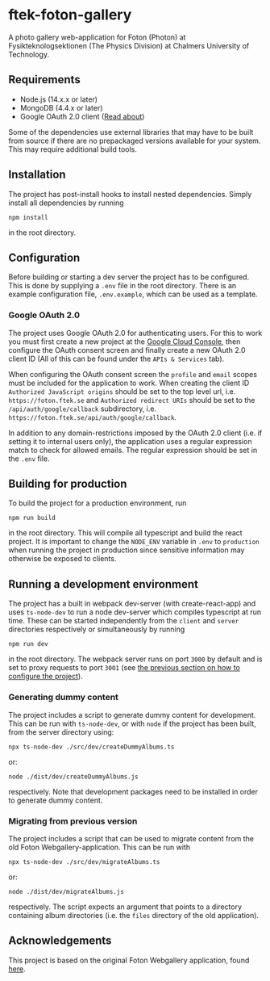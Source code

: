 # ftek-foton-gallery
A photo gallery web-application for Foton (Photon) at Fysikteknologsektionen (The Physics Division) at Chalmers University of Technology.

## Requirements
* Node.js (14.x.x or later)
* MongoDB (4.4.x or later)
* Google OAuth 2.0 client ([Read about](https://developers.google.com/identity/protocols/oauth2))

Some of the dependencies use external libraries that may have to be built from source if there are no prepackaged versions available for your system. This may require additional build tools.

## Installation
The project has post-install hooks to install nested dependencies. Simply install all dependencies by running

    npm install

in the root directory.

## Configuration
Before building or starting a dev server the project has to be configured. This is done by supplying a `.env` file in the root directory. There is an example configuration file, `.env.example`, which can be used as a template.

### Google OAuth 2.0
The project uses Google OAuth 2.0 for authenticating users. For this to work you must first create a new project at the [Google Cloud Console](https://console.cloud.google.com), then configure the OAuth consent screen and finally create a new OAuth 2.0 client ID (All of this can be found under the `APIs & Services` tab). 

When configuring the OAuth consent screen the `profile` and `email` scopes must be included for the application to work. When creating the client ID  `Authorized JavaScript origins` should be set to the top level url, i.e. `https://foton.ftek.se` and `Authorized redirect URIs` should be set to the `/api/auth/google/callback` subdirectory, i.e. `https://foton.ftek.se/api/auth/google/callback`.

In addition to any domain-restrictions imposed by the OAuth 2.0 client (i.e. if setting it to internal users only), the application uses a regular expression match to check for allowed emails. The regular expression should be set in the `.env` file.


## Building for production
To build the project for a production environment, run

    npm run build

in the root directory. This will compile all typescript and build the react project. It is important to change the `NODE_ENV` variable in `.env` to `production` when running the project in production since sensitive information may otherwise be exposed to clients.

## Running a development environment
The project has a built in webpack dev-server (with create-react-app) and uses `ts-node-dev` to run a node dev-server which compiles typescript at run time. These can be started independently from the `client` and `server` directories respectively or simultaneously by running

    npm run dev
 
 in the root directory. The webpack server runs on port `3000` by default and is set to proxy requests to port `3001` (see [the previous section on how to configure the project](#Configuration)).

### Generating dummy content
The project includes a script to generate dummy content for development. This can be run with `ts-node-dev`, or with `node` if the project has been built, from the server directory using:

    npx ts-node-dev ./src/dev/createDummyAlbums.ts

or:

    node ./dist/dev/createDummyAlbums.js

respectively. Note that development packages need to be installed in order to generate dummy content.

### Migrating from previous version
The project includes a script that can be used to migrate content from the old Foton Webgallery-application. This can be run with

    npx ts-node-dev ./src/dev/migrateAlbums.ts

or:

    node ./dist/dev/migrateAlbums.js

respectively. The script expects an argument that points to a directory containing album directories (i.e. the `files` directory of the old application).

## Acknowledgements
This project is based on the original Foton Webgallery application, found [here](https://github.com/ECarlsson/foton).